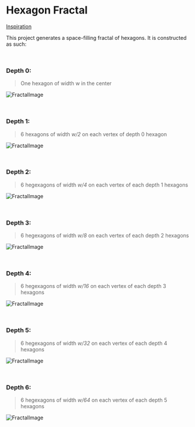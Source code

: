# Hexagon Fractal

[Inspiration](http://erkdemon.blogspot.com/2009/12/hex-fractal-carpet.html)

This project generates a space-filling fractal of hexagons. It is constructed as such:

<br>

### Depth 0:
> One hexagon of width w in the center

![FractalImage](https://github.com/VictorSuciu/README-Assets/blob/master/Hexagon/HexagonFractal0.png)

<br>

### Depth 1:
> 6 hexagons of width *w/2* on each vertex of depth 0 hexagon

![FractalImage](https://github.com/VictorSuciu/README-Assets/blob/master/Hexagon/HexagonFractal1.png)

<br>

### Depth 2:
> 6 hegexagons of width *w/4* on each vertex of each depth 1 hexagons

![FractalImage](https://github.com/VictorSuciu/README-Assets/blob/master/Hexagon/HexagonFractal2.png)

<br>

### Depth 3:
> 6 hegexagons of width *w/8* on each vertex of each depth 2 hexagons

![FractalImage](https://github.com/VictorSuciu/README-Assets/blob/master/Hexagon/HexagonFractal3.png)

<br>

### Depth 4:
> 6 hegexagons of width *w/16* on each vertex of each depth 3 hexagons

![FractalImage](https://github.com/VictorSuciu/README-Assets/blob/master/Hexagon/HexagonFractal4.png)

<br>

### Depth 5:
> 6 hegexagons of width *w/32* on each vertex of each depth 4 hexagons

![FractalImage](https://github.com/VictorSuciu/README-Assets/blob/master/Hexagon/HexagonFractal5.png)

<br>

### Depth 6:
> 6 hegexagons of width *w/64* on each vertex of each depth 5 hexagons

![FractalImage](https://github.com/VictorSuciu/README-Assets/blob/master/Hexagon/HexagonFractal6.png)

<br>
